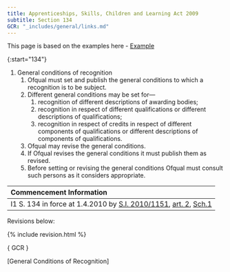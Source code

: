 ```yaml
---
title: Apprenticeships, Skills, Children and Learning Act 2009
subtitle: Section 134
GCR: "_includes/general/links.md"
---
```

This page is based on the examples here - [Example](https://www.legislation.gov.uk/ukpga/2009/22/section/134)

{:start="134"}
1. General conditions of recognition
   1. Ofqual must set and publish the general conditions to which a recognition is to be subject.
   2. Different general conditions may be set for—
      1. recognition of different descriptions of awarding bodies;
      2. recognition in respect of different qualifications or different descriptions of qualifications;
      3. recognition in respect of credits in respect of different components of qualifications or different descriptions of components of qualifications.
   3. Ofqual may revise the general conditions.
   4. If Ofqual revises the general conditions it must publish them as revised.
   5. Before setting or revising the general conditions Ofqual must consult such persons as it considers appropriate.

| Commencement Information |
| :-------------------------- |
| I1	S. 134 in force at 1.4.2010 by [S.I. 2010/1151](https://www.legislation.gov.uk/id/uksi/2010/1151), [art. 2](https://www.legislation.gov.uk/id/uksi/2010/1151/article/2), [Sch.1](https://www.legislation.gov.uk/id/uksi/2010/1151/schedule/1) |

Revisions below:

{% include revision.html %}

{ GCR }

[General Conditions of Recognition]